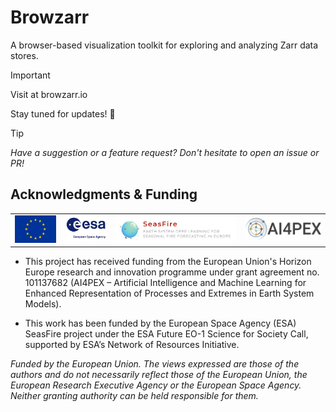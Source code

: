 # Browzarr
A browser-based visualization toolkit for exploring and analyzing Zarr data stores.

> [!IMPORTANT]
> Visit at browzarr.io

Stay tuned for updates! 🚀

> [!TIP]
> _Have a suggestion or a feature request? Don't hesitate to open an issue or PR!_


## Acknowledgments & Funding

<div align="center">
<table style="border-collapse: collapse; border: none; white-space: nowrap;">
<tr>
<td style="text-align: center; border: none;"><a href="https://research-and-innovation.ec.europa.eu/funding/funding-opportunities/funding-programmes-and-open-calls/horizon-europe_en" target="_blank"><img src="./funding/EU.svg" width="120" /></a></td>
<td style="text-align: center; border: none;"><a href="https://eo4society.esa.int/projects/seasfire/" target="_blank"><img src="./funding/esa-logo.jpg" width="120" /></a></td>
<td style="text-align: center; border: none;"><a href="http://seasfire.hua.gr/" target="_blank"><img src="./funding/seasfire_logo.png" width="350" /></td>
<td style="text-align: center; border: none;"><a href="https://ai4pex.org" target="_blank"><img src="./funding/AI4PEX_robot_long_light.png" width="220" /></td>
</tr>
</table>
</div>


- This project has received funding from the European Union's Horizon Europe research and innovation programme under grant agreement no. 101137682 (AI4PEX – Artificial Intelligence and Machine Learning for Enhanced Representation of Processes and Extremes in Earth System Models).

- This work has been funded by the European Space Agency (ESA) SeasFire project under the ESA Future EO-1 Science for Society Call, supported by ESA’s Network of Resources Initiative.

_Funded by the European Union. The views expressed are those of the authors and do not necessarily reflect those of the European Union, the European Research Executive Agency or the European Space Agency. Neither granting authority can be held responsible for them._